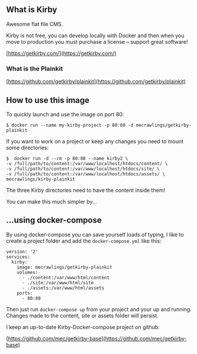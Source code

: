 ## What is Kirby
Awesome flat file CMS.

Kirby is not free, you can develop locally with Docker and then when you move to production you must purchase a license – support great software!

[https://getkirby.com/](https://getkirby.com/)

### What is the Plainkit

[https://github.com/getkirby/plainkit](https://github.com/getkirby/plainkit)

## How to use this image
To quickly launch and use the image on port 80:

`$ docker run --name my-kirby-project -p 80:80 -d mecrawlings/getkirby-plainkit`

If you want to work on a project or keep any changes you need to mount some directories:

```
$  docker run -d --rm -p 80:80 --name kirby2 \
-v /full/path/to/content:/var/www/localhost/htdocs/content/ \
-v /full/path/to/content:/var/www/localhost/htdocs/site/ \
-v /full/path/to/content:/var/www/localhost/htdocs/assets/ \
mecrawlings/kirby-plainkit
```
The three Kirby directories need to have the content inside them!

You can make this much simpler by…

## …using docker-compose
By using docker-compose you can save yourself loads of typing, I like to create a project folder and add the `docker-compose.yml` like this:

```
version: '2'
services:
  kirby:
    image: mecrawlings/getkirby-plainkit
    volumes:
      - ./content:/var/www/html/content
      - ./site:/var/www/html/site
      - ./assets:/var/www/html/assets
    ports:
      - 80:80
```
Then just run `docker-compose up` from your project and your up and running. Changes made to the content, site or assets folder will persist.

I keep an up-to-date Kirby-Docker-compose project on github:

[https://github.com/mec/getkirby-base](https://github.com/mec/getkirby-base)
